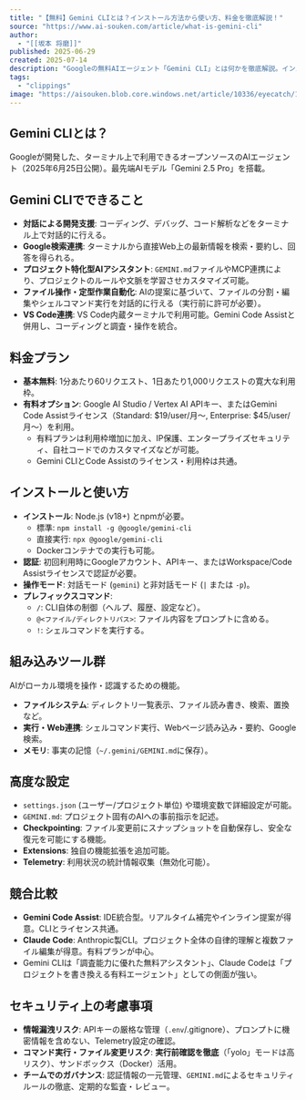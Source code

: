 ```yaml
---
title: "【無料】Gemini CLIとは？インストール方法から使い方、料金を徹底解説！"
source: "https://www.ai-souken.com/article/what-is-gemini-cli"
author:
  - "[[坂本 将磨]]"
published: 2025-06-29
created: 2025-07-14
description: "Googleの無料AIエージェント「Gemini CLI」とは何かを徹底解説。インストール方法から使い方、料金、Claud Codeとの比較や利用可能なコマンド一覧など、網羅的に紹介していきます。"
tags:
  - "clippings"
image: "https://aisouken.blob.core.windows.net/article/10336/eyecatch/10336_eyecatch.webp"
---
```

## Gemini CLIとは？

Googleが開発した、ターミナル上で利用できるオープンソースのAIエージェント（2025年6月25日公開）。最先端AIモデル「Gemini 2.5 Pro」を搭載。

## Gemini CLIでできること

-   **対話による開発支援**: コーディング、デバッグ、コード解析などをターミナル上で対話的に行える。
-   **Google検索連携**: ターミナルから直接Web上の最新情報を検索・要約し、回答を得られる。
-   **プロジェクト特化型AIアシスタント**: `GEMINI.md`ファイルやMCP連携により、プロジェクトのルールや文脈を学習させカスタマイズ可能。
-   **ファイル操作・定型作業自動化**: AIの提案に基づいて、ファイルの分割・編集やシェルコマンド実行を対話的に行える（実行前に許可が必要）。
-   **VS Code連携**: VS Code内蔵ターミナルで利用可能。Gemini Code Assistと併用し、コーディングと調査・操作を統合。

## 料金プラン

-   **基本無料**: 1分あたり60リクエスト、1日あたり1,000リクエストの寛大な利用枠。
-   **有料オプション**: Google AI Studio / Vertex AI APIキー、またはGemini Code Assistライセンス（Standard: $19/user/月〜, Enterprise: $45/user/月〜）を利用。
    -   有料プランは利用枠増加に加え、IP保護、エンタープライズセキュリティ、自社コードでのカスタマイズなどが可能。
    -   Gemini CLIとCode Assistのライセンス・利用枠は共通。

## インストールと使い方

-   **インストール**: Node.js (v18+) とnpmが必要。
    -   標準: `npm install -g @google/gemini-cli`
    -   直接実行: `npx @google/gemini-cli`
    -   Dockerコンテナでの実行も可能。
-   **認証**: 初回利用時にGoogleアカウント、APIキー、またはWorkspace/Code Assistライセンスで認証が必要。
-   **操作モード**: 対話モード (`gemini`) と非対話モード (`|` または `-p`)。
-   **プレフィックスコマンド**: 
    -   `/`: CLI自体の制御（ヘルプ、履歴、設定など）。
    -   `@<ファイル/ディレクトリパス>`: ファイル内容をプロンプトに含める。
    -   `!`: シェルコマンドを実行する。

## 組み込みツール群

AIがローカル環境を操作・認識するための機能。
-   **ファイルシステム**: ディレクトリ一覧表示、ファイル読み書き、検索、置換など。
-   **実行・Web連携**: シェルコマンド実行、Webページ読み込み・要約、Google検索。
-   **メモリ**: 事実の記憶（`~/.gemini/GEMINI.md`に保存）。

## 高度な設定

-   `settings.json` (ユーザー/プロジェクト単位) や環境変数で詳細設定が可能。
-   `GEMINI.md`: プロジェクト固有のAIへの事前指示を記述。
-   **Checkpointing**: ファイル変更前にスナップショットを自動保存し、安全な復元を可能にする機能。
-   **Extensions**: 独自の機能拡張を追加可能。
-   **Telemetry**: 利用状況の統計情報収集（無効化可能）。

## 競合比較

-   **Gemini Code Assist**: IDE統合型。リアルタイム補完やインライン提案が得意。CLIとライセンス共通。
-   **Claude Code**: Anthropic製CLI。プロジェクト全体の自律的理解と複数ファイル編集が得意。有料プランが中心。
-   Gemini CLIは「調査能力に優れた無料アシスタント」、Claude Codeは「プロジェクトを書き換える有料エージェント」としての側面が強い。

## セキュリティ上の考慮事項

-   **情報漏洩リスク**: APIキーの厳格な管理（`.env`/.gitignore）、プロンプトに機密情報を含めない、Telemetry設定の確認。
-   **コマンド実行・ファイル変更リスク**: **実行前確認を徹底**（「yolo」モードは高リスク）、サンドボックス（Docker）活用。
-   **チームでのガバナンス**: 認証情報の一元管理、`GEMINI.md`によるセキュリティルールの徹底、定期的な監査・レビュー。